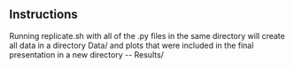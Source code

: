 ## Instructions

Running replicate.sh with all of the .py files in the same directory will create all data in a directory Data/ and plots that were included in the final presentation in a new directory -- Results/
